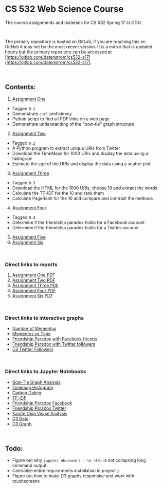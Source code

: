 # CS 532 Web Science Course

The course assignments and materials for CS 532 Spring 17 at ODU.

&nbsp;

The primary repository is hosted on GitLab, if you are reaching this
on GitHub it may not be the most recent version. It is a mirror that
is updated hourly but the primary repository can be accessed at
[https://gitlab.com/datenstrom/cs532-s17](https://gitlab.com/datenstrom/cs532-s17).

&nbsp;
## Contents:

1.   [Assignment One](https://gitlab.com/datenstrom/cs532-s17/tree/master/assignments/assignment_one)
  *   Tagged `0.1`
  *   Demonstrate `curl` proficiency
  *   Python script to find all PDF links on a web page
  *   Demonstrate understanding of the "bow-tie" graph structure
2.   [Assignment Two](https://gitlab.com/datenstrom/cs532-s17/tree/master/assignments/assignment_two)
  *   Tagged `0.2`
  *   A Python program to extract unique URIs from Twitter
  *   Download the TimeMaps for 1000 URIs and display the data using a histogram
  *   Estimate the age of the URIs and display the data using a scatter plot
3.   [Assignment Three](https://gitlab.com/datenstrom/cs532-s17/tree/master/assignments/assignment_three)
  *   Tagged `0.3`
  *   Download the HTML for the 1000 URIs, choose 10 and extract the words
  *   Calculate the TF-IDF for the 10 and rank them
  *   Calculate PageRank for the 10 and compare and contrast the methods
4.   [Assignment Four](https://gitlab.com/datenstrom/cs532-s17/tree/master/assignments/assignment_four)
  *   Tagged `0.4`
  *   Determine if the friendship paradox holds for a Facebook account
  *   Determine if the friendship paradox holds for a Twitter account
5.   [Assignment Five](https://gitlab.com/datenstrom/cs532-s17/tree/master/assignments/assignment_five)
6.   [Assignment Six](https://gitlab.com/datenstrom/cs532-s17/tree/master/assignments/assignment_six)


&nbsp;
### Direct links to reports

1.   [Assignment One PDF](http://datenstrom.gitlab.io/cs532-s17/pdfs/assignment_one.pdf)
2.   [Assignment Two PDF](http://datenstrom.gitlab.io/cs532-s17/pdfs/assignment_two.pdf)
3.   [Assignment Three PDF](http://datenstrom.gitlab.io/cs532-s17/pdfs/assignment_three.pdf)
4.   [Assignment Four PDF](http://datenstrom.gitlab.io/cs532-s17/pdfs/assignment_four.pdf)
6.   [Assignment Six PDF](http://datenstrom.gitlab.io/cs532-s17/pdfs/assignment_six.pdf)

&nbsp;
### Direct links to interactive graphs

*   [Number of Mementos](http://datenstrom.gitlab.io/cs532-s17/notebooks/histogram.html)
*   [Mementos vs Time](http://datenstrom.gitlab.io/cs532-s17/notebooks/scatter.html)
*   [Friendship Paradox with Facebook friends](http://datenstrom.gitlab.io/cs532-s17/notebooks/friends.html)
*   [Friendship Paradox with Twitter followers](http://datenstrom.gitlab.io/cs532-s17/notebooks/followers.html)
*   [D3 Twitter Followers](http://datenstrom.gitlab.io/cs532-s17/d3_twitter_graph/force.html)

&nbsp;
### Direct links to Jupyter Notebooks

*   [Bow-Tie Graph Analysis](http://datenstrom.gitlab.io/cs532-s17/notebooks/graph_structure.html)
*   [Timemap Histogram](http://datenstrom.gitlab.io/cs532-s17/notebooks/timemap_histogram.html)
*   [Carbon Dating](http://datenstrom.gitlab.io/cs532-s17/notebooks/carbon_date.html)
*   [TF-IDF](http://datenstrom.gitlab.io/cs532-s17/notebooks/TFIDF.html)
*   [Friendship Paradox Facebook](http://datenstrom.gitlab.io/cs532-s17/notebooks/friendship_paradox_facebook.html)
*   [Friendship Paradox Twitter](http://datenstrom.gitlab.io/cs532-s17/notebooks/friendship_paradox_twitter.html)
*   [Karate Club Visual Analysis](http://datenstrom.gitlab.io/cs532-s17/notebooks/karate_club.html)
*   [D3 Data](http://datenstrom.gitlab.io/cs532-s17/notebooks/d3_data.html)
*   [D3 Graph](http://datenstrom.gitlab.io/cs532-s17/notebooks/d3_graph.html)

&nbsp;
## Todo:

*   Figure out why `jupyter nbconvert --to html` is not collapsing long command output.
*   Centralize entire requirements installation in project `/`.
*   Figure out how to make D3 graphs responsive and work with touchscreens
